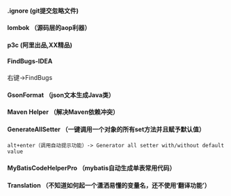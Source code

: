 #### .ignore (git提交忽略文件)
#### lombok （源码层的aop利器）
#### p3c (阿里出品,XX精品)
#### FindBugs-IDEA
右键->FindBugs
#### GsonFormat （json文本生成Java类）
#### Maven Helper （解决Maven依赖冲突）
#### GenerateAllSetter （一键调用一个对象的所有set方法并且赋予默认值）
`alt+enter（调用自动提示功能）-> Generator all setter with/without default value `
#### MyBatisCodeHelperPro （mybatis自动生成单表常用代码）
#### Translation （不知道如何起一个潇洒易懂的变量名，还不使用‘翻译功能’）
